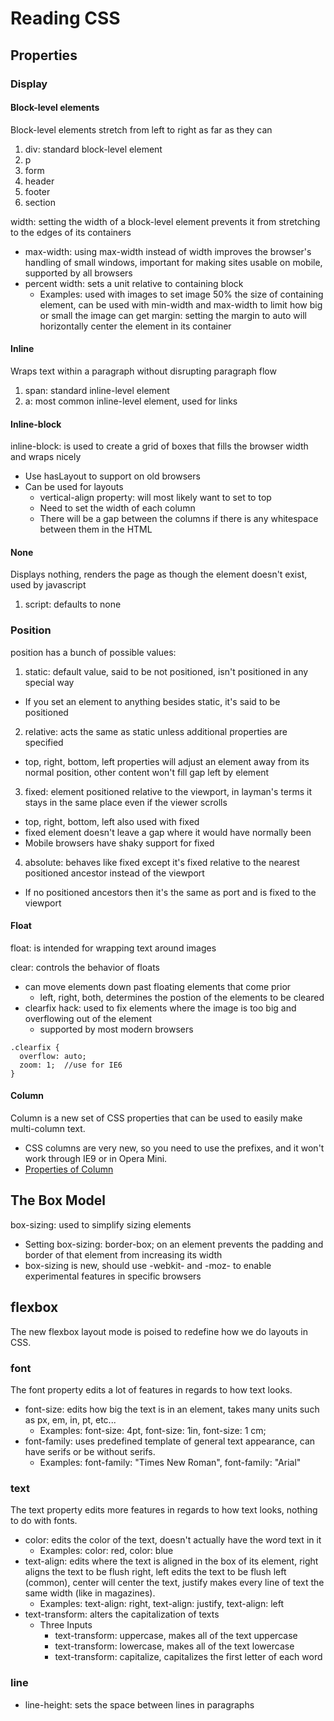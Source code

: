 # Reading CSS

## Properties

### Display

#### Block-level elements

Block-level elements stretch from left to right as far as they can

1. div: standard block-level element
2. p
3. form
4. header
5. footer
6. section

width: setting the width of a block-level element prevents it from stretching to the edges of its containers
  * max-width: using max-width instead of width improves the browser's handling of small windows, important for making sites usable on mobile, supported by all browsers
  * percent width: sets a unit relative to containing block
    * Examples: used with images to set image 50% the size of containing element, can be used with min-width and max-width to limit how big or small the image can get
margin: setting the margin to auto will horizontally center the element in its container

#### Inline

Wraps text within a paragraph without disrupting paragraph flow

1. span: standard inline-level element
2. a: most common inline-level element, used for links

#### Inline-block

inline-block: is used to create a grid of boxes that fills the browser width and wraps nicely
  * Use hasLayout to support on old browsers
  * Can be used for layouts
    * vertical-align property: will most likely want to set to top
    * Need to set the width of each column
    * There will be a gap between the columns if there is any whitespace between them in the HTML

#### None

Displays nothing, renders the page as though the element doesn't exist, used by javascript

1. script: defaults to none

### Position

position has a bunch of possible values:

1. static: default value, said to be not positioned, isn't positioned in any special way
  * If you set an element to anything besides static, it's said to be positioned
2. relative: acts the same as static unless additional properties are specified
  * top, right, bottom, left properties will adjust an element away from its normal position, other content won't fill gap left by element
3. fixed: element positioned relative to the viewport, in layman's terms it stays in the same place even if the viewer scrolls
  * top, right, bottom, left also used with fixed
  * fixed element doesn't leave a gap where it would have normally been
  * Mobile browsers have shaky support for fixed
4. absolute: behaves like fixed except it's fixed relative to the nearest positioned ancestor instead of the viewport
  * If no positioned ancestors then it's the same as port and is fixed to the viewport

#### Float

float: is intended for wrapping text around images

clear: controls the behavior of floats
  * can move elements down past floating elements that come prior
    * left, right, both, determines the postion of the elements to be cleared
  * clearfix hack: used to fix elements where the image is too big and overflowing out of the element
    * supported by most modern browsers
````
.clearfix {
  overflow: auto;
  zoom: 1;  //use for IE6
}
````

#### Column

Column is a new set of CSS properties that can be used to easily make multi-column text.
  * CSS columns are very new, so you need to use the prefixes, and it won't work through IE9 or in Opera Mini.
  * [Properties of Column](http://www.quirksmode.org/css/multicolumn.html)

## The Box Model

box-sizing: used to simplify sizing elements
  * Setting box-sizing: border-box; on an element prevents the padding and border of that element from increasing its width
  * box-sizing is new, should use -webkit- and -moz- to enable experimental features in specific browsers
  
## flexbox

The new flexbox layout mode is poised to redefine how we do layouts in CSS.

### font

The font property edits a lot of features in regards to how text looks.

* font-size: edits how big the text is in an element, takes many units such as px, em, in, pt, etc...
  * Examples: font-size: 4pt, font-size: 1in, font-size: 1 cm;
* font-family: uses predefined template of general text appearance, can have serifs or be without serifs.
  * Examples: font-family: "Times New Roman", font-family: "Arial"

### text

The text property edits more features in regards to how text looks, nothing to do with fonts.

* color: edits the color of the text, doesn't actually have the word text in it
  * Examples: color: red, color: blue
* text-align: edits where the text is aligned in the box of its element, right aligns the text to be flush right, left edits the text to be flush left (common), center will center the text, justify makes every line of text the same width (like in magazines).
  * Examples: text-align: right, text-align: justify, text-align: left
* text-transform: alters the capitalization of texts
  * Three Inputs
    * text-transform: uppercase, makes all of the text uppercase
    * text-transform: lowercase, makes all of the text lowercase
    * text-transform: capitalize, capitalizes the first letter of each word

### line

* line-height: sets the space between lines in paragraphs


